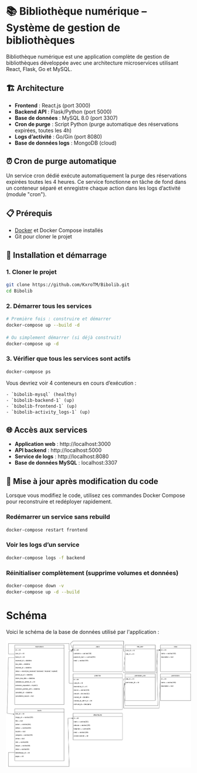 # 📚 Bibliothèque numérique – Système de gestion de bibliothèques

Bibliothèque numérique est une application complète de gestion de bibliothèques développée avec une architecture microservices utilisant React, Flask, Go et MySQL.

## 🏗️ Architecture

- **Frontend** : React.js (port 3000)
- **Backend API** : Flask/Python (port 5000)
- **Base de données** : MySQL 8.0 (port 3307)
- **Cron de purge** : Script Python (purge automatique des réservations expirées, toutes les 4h)
- **Logs d’activité** : Go/Gin (port 8080)
- **Base de données logs** : MongoDB (cloud)

## ⏰ Cron de purge automatique

Un service cron dédié exécute automatiquement la purge des réservations expirées toutes les 4 heures. Ce service fonctionne en tâche de fond dans un conteneur séparé et enregistre chaque action dans les logs d’activité (module "cron").

## 📋 Prérequis

- [Docker](https://www.docker.com/get-started) et Docker Compose installés
- Git pour cloner le projet

## 🚀 Installation et démarrage

### 1. Cloner le projet

```bash
git clone https://github.com/KxroTM/Bibolib.git
cd Bibolib
```

### 2. Démarrer tous les services

```bash
# Première fois : construire et démarrer
docker-compose up --build -d

# Ou simplement démarrer (si déjà construit)
docker-compose up -d
```

### 3. Vérifier que tous les services sont actifs

```bash
docker-compose ps
```

Vous devriez voir 4 conteneurs en cours d’exécution :

    - `bibolib-mysql` (healthy)
    - `bibolib-backend-1` (up)
    - `bibolib-frontend-1` (up)
    - `bibolib-activity_logs-1` (up)

## 🌐 Accès aux services

- **Application web** : http://localhost:3000
- **API backend** : http://localhost:5000
- **Service de logs** : http://localhost:8080
- **Base de données MySQL** : localhost:3307

## 🔁 Mise à jour après modification du code

Lorsque vous modifiez le code, utilisez ces commandes Docker Compose pour reconstruire et redéployer rapidement.

### Redémarrer un service sans rebuild

```bash
docker-compose restart frontend
```

### Voir les logs d’un service

```bash
docker-compose logs -f backend
```

### Réinitialiser complètement (supprime volumes et données)

```bash
docker-compose down -v
docker-compose up -d --build
```

# Schéma ##

Voici le schéma de la base de données utilisé par l'application :

![Schéma de la base de données](image.png)


